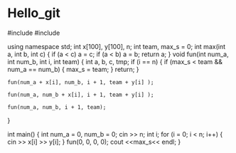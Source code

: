 # Hello_git

#include <iostream>
#include <algorithm>

using namespace std;
int x[100], y[100], n;
int team, max_s = 0;
int max(int a, int b, int c)
{
	if (a < c)
		a = c;
	if (a < b)
		a = b;
	return a;
}
void fun(int num_a, int num_b, int i, int team)
{
	int a, b, c, tmp;
	if (i == n)
	{
		if (max_s < team  && num_a == num_b)
		{
			max_s = team;
		}
		return;
	}
	
	fun(num_a + x[i], num_b, i + 1, team + y[i] );
		
	fun(num_a, num_b + x[i], i + 1, team + y[i] );
	
	fun(num_a, num_b, i + 1, team);

}

int main()
{
	int num_a = 0, num_b = 0;
	cin >> n;
	int i;
	for (i = 0; i < n; i++)
	{
		cin >> x[i] >> y[i];
	}
	fun(0, 0, 0, 0);
	cout <<max_s<< endl;
}
